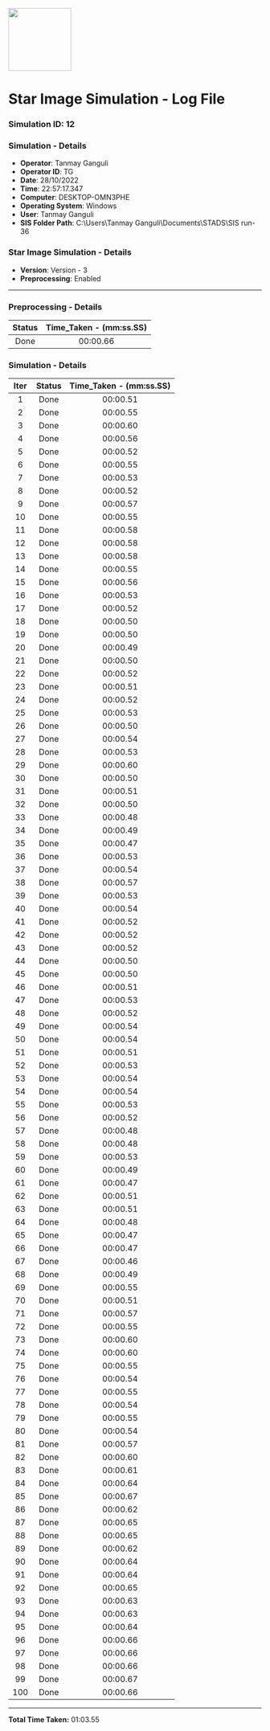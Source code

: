 [<img src="https://www.aero.iitb.ac.in/satlab/images/IITBSSP2019.png" width="125"/>](image.png)

# Star Image Simulation - Log File

### Simulation ID: 12

### Simulation - Details
* **Operator**: Tanmay Ganguli
* **Operator ID**: TG
* **Date**: 28/10/2022
* **Time**: 22:57:17.347
* **Computer**: DESKTOP-OMN3PHE
* **Operating System**: Windows
* **User**: Tanmay Ganguli
* **SIS Folder Path**: C:\Users\Tanmay Ganguli\Documents\STADS\SIS run-36

### Star Image Simulation - Details
* **Version**: Version - 3
* **Preprocessing**: Enabled

---

### Preprocessing - Details

|Status|Time_Taken - (mm:ss.SS)
|:---:|:---:|
|Done|00:00.66|

### Simulation - Details

|Iter|Status|Time_Taken - (mm:ss.SS)|
|:---:|:---:|:---:|
|1|Done|00:00.51|
|2|Done|00:00.55|
|3|Done|00:00.60|
|4|Done|00:00.56|
|5|Done|00:00.52|
|6|Done|00:00.55|
|7|Done|00:00.53|
|8|Done|00:00.52|
|9|Done|00:00.57|
|10|Done|00:00.55|
|11|Done|00:00.58|
|12|Done|00:00.58|
|13|Done|00:00.58|
|14|Done|00:00.55|
|15|Done|00:00.56|
|16|Done|00:00.53|
|17|Done|00:00.52|
|18|Done|00:00.50|
|19|Done|00:00.50|
|20|Done|00:00.49|
|21|Done|00:00.50|
|22|Done|00:00.52|
|23|Done|00:00.51|
|24|Done|00:00.52|
|25|Done|00:00.53|
|26|Done|00:00.50|
|27|Done|00:00.54|
|28|Done|00:00.53|
|29|Done|00:00.60|
|30|Done|00:00.50|
|31|Done|00:00.51|
|32|Done|00:00.50|
|33|Done|00:00.48|
|34|Done|00:00.49|
|35|Done|00:00.47|
|36|Done|00:00.53|
|37|Done|00:00.54|
|38|Done|00:00.57|
|39|Done|00:00.53|
|40|Done|00:00.54|
|41|Done|00:00.52|
|42|Done|00:00.52|
|43|Done|00:00.52|
|44|Done|00:00.50|
|45|Done|00:00.50|
|46|Done|00:00.51|
|47|Done|00:00.53|
|48|Done|00:00.52|
|49|Done|00:00.54|
|50|Done|00:00.54|
|51|Done|00:00.51|
|52|Done|00:00.53|
|53|Done|00:00.54|
|54|Done|00:00.54|
|55|Done|00:00.53|
|56|Done|00:00.52|
|57|Done|00:00.48|
|58|Done|00:00.48|
|59|Done|00:00.53|
|60|Done|00:00.49|
|61|Done|00:00.47|
|62|Done|00:00.51|
|63|Done|00:00.51|
|64|Done|00:00.48|
|65|Done|00:00.47|
|66|Done|00:00.47|
|67|Done|00:00.46|
|68|Done|00:00.49|
|69|Done|00:00.55|
|70|Done|00:00.51|
|71|Done|00:00.57|
|72|Done|00:00.55|
|73|Done|00:00.60|
|74|Done|00:00.60|
|75|Done|00:00.55|
|76|Done|00:00.54|
|77|Done|00:00.55|
|78|Done|00:00.54|
|79|Done|00:00.55|
|80|Done|00:00.54|
|81|Done|00:00.57|
|82|Done|00:00.60|
|83|Done|00:00.61|
|84|Done|00:00.64|
|85|Done|00:00.67|
|86|Done|00:00.62|
|87|Done|00:00.65|
|88|Done|00:00.65|
|89|Done|00:00.62|
|90|Done|00:00.64|
|91|Done|00:00.64|
|92|Done|00:00.65|
|93|Done|00:00.63|
|94|Done|00:00.63|
|95|Done|00:00.64|
|96|Done|00:00.66|
|97|Done|00:00.66|
|98|Done|00:00.66|
|99|Done|00:00.67|
|100|Done|00:00.66|

---

**Total Time Taken:** 01:03.55

